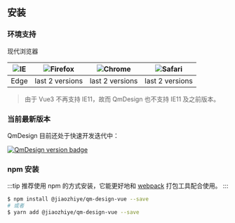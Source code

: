 ## 安装

### 环境支持

现代浏览器

| ![IE](https://cdn.jsdelivr.net/npm/@browser-logos/edge/edge_32x32.png) | ![Firefox](https://cdn.jsdelivr.net/npm/@browser-logos/firefox/firefox_32x32.png) | ![Chrome](https://cdn.jsdelivr.net/npm/@browser-logos/chrome/chrome_32x32.png) | ![Safari](https://cdn.jsdelivr.net/npm/@browser-logos/safari/safari_32x32.png) |
| ---------------------------------------------------------------------- | --------------------------------------------------------------------------------- | ------------------------------------------------------------------------------ | ------------------------------------------------------------------------------ |
| Edge                                                                   | last 2 versions                                                                   | last 2 versions                                                                | last 2 versions                                                                |

> 由于 Vue3 不再支持 IE11，故而 QmDesign 也不支持 IE11 及之前版本。

### 当前最新版本

QmDesign 目前还处于快速开发迭代中：

[![QmDesign version badge](https://img.shields.io/npm/v/@jiaozhiye/qm-design-vue.svg?style=flat-square)](https://www.npmjs.org/package/@jiaozhiye/qm-design-vue)

### npm 安装

:::tip
推荐使用 npm 的方式安装，它能更好地和 [webpack](https://webpack.js.org/) 打包工具配合使用。
:::

```bash
$ npm install @jiaozhiye/qm-design-vue --save
# 或者
$ yarn add @jiaozhiye/qm-design-vue --save
```

